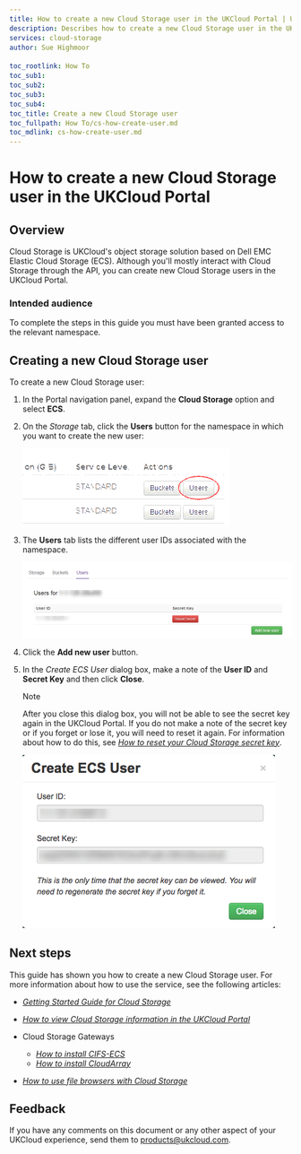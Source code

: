 ```yaml
---
title: How to create a new Cloud Storage user in the UKCloud Portal | UKCloud Ltd
description: Describes how to create a new Cloud Storage user in the UKCloud Portal
services: cloud-storage
author: Sue Highmoor

toc_rootlink: How To
toc_sub1:
toc_sub2:
toc_sub3:
toc_sub4:
toc_title: Create a new Cloud Storage user
toc_fullpath: How To/cs-how-create-user.md
toc_mdlink: cs-how-create-user.md
---
```


# How to create a new Cloud Storage user in the UKCloud Portal

## Overview

Cloud Storage is UKCloud's object storage solution based on Dell EMC Elastic Cloud Storage (ECS). Although you'll mostly interact with Cloud Storage through the API, you can create new Cloud Storage users in the UKCloud Portal.

### Intended audience

To complete the steps in this guide you must have been granted access to the relevant namespace.

## Creating a new Cloud Storage user

To create a new Cloud Storage user:

1. In the Portal navigation panel, expand the **Cloud Storage** option and select **ECS**.

2. On the *Storage* tab, click the **Users** button for the namespace in which you want to create the new user:

    ![Users button](images/cs-portal-btn-users.png)

3. The **Users** tab lists the different user IDs associated with the namespace.

    ![Users page](images/cs-portal-users.png)

4. Click the **Add new user** button.

5. In the *Create ECS User* dialog box, make a note of the **User ID** and **Secret Key** and then click **Close**.

    > [!NOTE]
    > After you close this dialog box, you will not be able to see the secret key again in the UKCloud Portal. If you do not make a note of the secret key or if you forget or lose it, you will need to reset it again. For information about how to do this, see [*How to reset your Cloud Storage secret key*](cs-how-reset-secret-key.md).

    ![Create ECS User dialog box](images/cs-portal-new-user.png)

## Next steps

This guide has shown you how to create a new Cloud Storage user. For more information about how to use the service, see the following articles:

- [*Getting Started Guide for Cloud Storage*](cs-gs.md)

- [*How to view Cloud Storage information in the UKCloud Portal*](cs-how-view-info-portal.md)

- Cloud Storage Gateways

    - [*How to install CIFS-ECS*](cs-how-install-cifs-ecs.md)
    - [*How to install CloudArray*](cs-how-install-cloudarray.md)

- [*How to use file browsers with Cloud Storage*](cs-how-use-file-browsers.md)

## Feedback

If you have any comments on this document or any other aspect of your UKCloud experience, send them to <products@ukcloud.com>.
